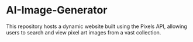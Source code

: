 # AI-Image-Generator
This repository hosts a dynamic website built using the Pixels API, allowing users to search and view pixel art images from a vast collection. 
